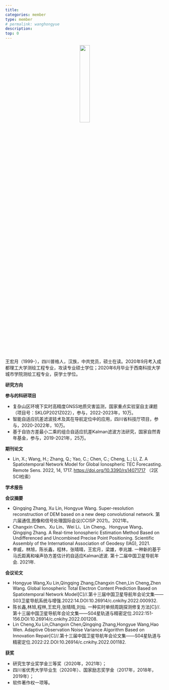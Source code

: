 ```yaml
---
title: 
categories: member
type: member
# permalink: wanghongyue
description: 
top: 0
---
```


<div align=center>
<img src="/images/wanghongyue.png" width = 25%>
</div>


王宏月（1999-），四川普格人，汉族，中共党员，硕士在读。2020年9月考入成都理工大学测绘工程专业，攻读专业硕士学位；2020年6月毕业于西南科技大学城市学院测绘工程专业，获学士学位。

**研究方向**

**参与的科研项目**
* 复杂山区环境下实时高精度GNSS地质灾害监测，国家重点实验室自主课题（项目号：SKLGP2021Z022），参与，2022-2023年，10万。
* 智能自适应抗差滤波技术及其在导航定位中的应用，四川省科技厅项目，参与，2020-2022年，10万。
* 基于自协方差最小二乘的组合自适应抗差Kalman滤波方法研究，国家自然青年基金，参与，2019-2021年，25万。


**期刊论文**
* Lin, X.; Wang, H.; Zhang, Q.; Yao, C.; Chen, C.; Cheng, L.; Li, Z. A Spatiotemporal Network Model for Global Ionospheric TEC Forecasting. Remote Sens. 2022, 14, 1717. https://doi.org/10.3390/rs14071717 （2区SCI检索）


**学术报告**

**会议摘要**
* Qingqing Zhang, Xu Lin, Hongyue Wang. Super-resolution reconstruction of DEM based on a new deep convolutional network. 第六届通信,图像和信号处理国际会议(CCISP 2021)。2021年。
* Changxin Chen、Xu Lin、Wei Li、Lin Cheng、Hongyue Wang、Qingqing Zhang. A Real-time Ionospheric Estimation Method Based on Undifferenced and Uncombined Precise Point Positioning. Scientific Assembly of the International Association of Geodesy (IAG), 2021.
* 李威，林旭，陈长鑫，程林，张晴晴，王宏月，梁雄，李兆雄. 一种新的基于马氏距离和噪声协方差估计的自适应Kalman滤波. 第十二届中国卫星导航年会. 2021年.



**会议论文**
* Hongyue Wang,Xu Lin,Qingqing Zhang,Changxin Chen,Lin Cheng,Zhen Wang. Global Ionospheric Total Electron Content Prediction Based on Spatiotemporal Network Model[C]//.第十三届中国卫星导航年会论文集——S03卫星导航系统与增强.2022:14.DOI:10.26914/c.cnkihy.2022.000932.
* 陈长鑫,林旭,程林,王宏月,张晴晴,刘灿. 一种实时单频周跳探测修复方法[C]//.第十三届中国卫星导航年会论文集——S04星轨道与精密定位.2022:151-156.DOI:10.26914/c.cnkihy.2022.001208.
* Lin Cheng,Xu Lin,Changxin Chen,Qingqing Zhang,Hongyue Wang,Hao Wen. Adaptive Observation Noise Variance Algorithm Based on Innovation Repair[C]//.第十三届中国卫星导航年会论文集——S04星轨道与精密定位.2022:22.DOI:10.26914/c.cnkihy.2022.001182.

**获奖**
* 研究生学业奖学金三等奖（2020年，2021年）；
* 四川省优秀大学毕业生（2020年）、国家励志奖学金（2017年，2018年，2019年）；
* 软件著作权一项等。

